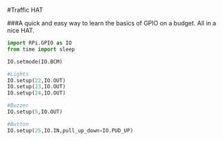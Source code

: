 <!--
---
type: board
name: Traffic HAT
manufacturer: Ryanteck LTD.
description: A quick and easy way to learn the basics of GPIO on a budget. All in a nice HAT.
url: http://www.ryanteck.uk/store/traffichat
buy: http://www.ryanteck.uk/store/traffichat
formfactor: 'HAT'
pincount: 40
eeprom: yes
pin:
  '15':
    name: LED1 / Green
    direction: output
    active: high
  '16':
    name: LED2 / Amber
    direction: output
    active: high
  '18':
    name: LED3 / Red
    direction: output
    active: high
  '22':
    name: Button
    direction: input
    active: high
  '29':
    name: Buzzer
    direction: output
    active: high
-->
#Traffic HAT

###A quick and easy way to learn the basics of GPIO on a budget. All in a nice HAT.

```python
import RPi.GPIO as IO
from time import sleep

IO.setmode(IO.BCM)

#Lights
IO.setup(22,IO.OUT)
IO.setup(23,IO.OUT)
IO.setup(24,IO.OUT)

#Buzzer
IO.setup(5,IO.OUT)

#Button
IO.setup(25,IO.IN,pull_up_down=IO.PUD_UP)
```